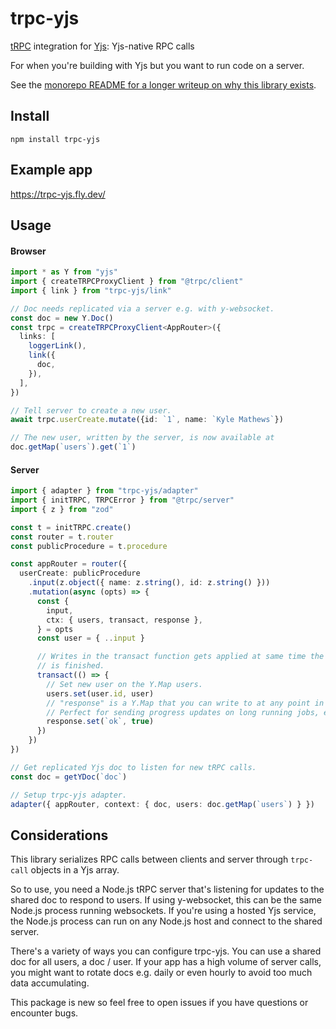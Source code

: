 # trpc-yjs

[tRPC](https://trpc.io/) integration for [Yjs](https://yjs.dev/): Yjs-native RPC calls

For when you're building with Yjs but you want to run code on a server.

See the [monorepo README for a longer writeup on why this library exists](https://github.com/KyleAMathews/trpc-crdt).

## Install

`npm install trpc-yjs`

## Example app

https://trpc-yjs.fly.dev/

## Usage

#### Browser

```ts
import * as Y from "yjs"
import { createTRPCProxyClient } from "@trpc/client"
import { link } from "trpc-yjs/link"

// Doc needs replicated via a server e.g. with y-websocket.
const doc = new Y.Doc()
const trpc = createTRPCProxyClient<AppRouter>({
  links: [
    loggerLink(),
    link({
      doc,
    }),
  ],
})

// Tell server to create a new user.
await trpc.userCreate.mutate({id: `1`, name: `Kyle Mathews`})

// The new user, written by the server, is now available at
doc.getMap(`users`).get(`1`)
```

#### Server

```ts
import { adapter } from "trpc-yjs/adapter"
import { initTRPC, TRPCError } from "@trpc/server"
import { z } from "zod"

const t = initTRPC.create()
const router = t.router
const publicProcedure = t.procedure

const appRouter = router({
  userCreate: publicProcedure
    .input(z.object({ name: z.string(), id: z.string() }))
    .mutation(async (opts) => {
      const {
        input,
        ctx: { users, transact, response },
      } = opts
      const user = { ..input }

      // Writes in the transact function gets applied at same time the trpc call
      // is finished.
      transact(() => {
        // Set new user on the Y.Map users.
        users.set(user.id, user)
        // "response" is a Y.Map that you can write to at any point in the call.
        // Perfect for sending progress updates on long running jobs, etc.
        response.set(`ok`, true)
      })
    })
})

// Get replicated Yjs doc to listen for new tRPC calls.
const doc = getYDoc(`doc`)

// Setup trpc-yjs adapter.
adapter({ appRouter, context: { doc, users: doc.getMap(`users`) } })
```

## Considerations

This library serializes RPC calls between clients and server through `trpc-call` objects in a Yjs array.

So to use, you need a Node.js tRPC server that's listening for updates to the shared doc to respond to users. If using y-websocket, this can be the same Node.js process running websockets. If you're using a hosted Yjs service, the Node.js process can run on any Node.js host and connect to the shared server.

There's a variety of ways you can configure trpc-yjs. You can use a shared doc for all users, a doc / user. If your app has a high volume of server calls, you might want to rotate docs e.g. daily or even hourly to avoid too much data accumulating.

This package is new so feel free to open issues if you have questions or encounter bugs.
